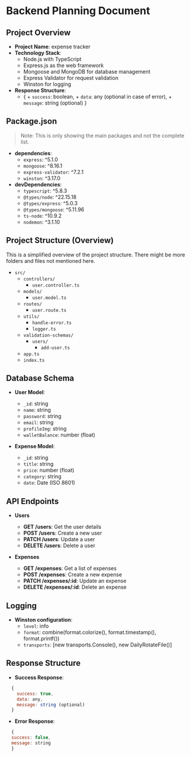 # **Backend Planning Document**

## **Project Overview**

- **Project Name**: expense tracker
- **Technology Stack**:
  - Node.js with TypeScript
  - Express.js as the web framework
  - Mongoose and MongoDB for database management
  - Express Validator for request validation
  - Winston for logging
- **Response Structure**:
  - { + `success`: boolean, + `data`: any (optional in case of error), + `message`: string (optional)
    }

## **Package.json**

> Note: This is only showing the main packages and not the complete list.

- **dependencies**:
  - `express`: ^5.1.0
  - `mongoose`: ^8.16.1
  - `express-validator`: ^7.2.1
  - `winston`: ^3.17.0
- **devDependencies**:
  - `typescript`: ^5.8.3
  - `@types/node`: ^22.15.18
  - `@types/express`: ^5.0.3
  - `@types/mongoose`: ^5.11.96
  - `ts-node`: ^10.9.2
  - `nodemon`: ^3.1.10

## **Project Structure (Overview)**

This is a simplified overview of the project structure. There might be more folders and files not mentioned here.

- `src/`
  - `controllers/`
    - `user.controller.ts`
  - `models/`
    - `user.model.ts`
  - `routes/`
    - `user.route.ts`
  - `utils/`
    - `handle-error.ts`
    - `logger.ts`
  - `validation-schemas/`
    - `users/`
      - `add-user.ts`
  - `app.ts`
  - `index.ts`

## **Database Schema**

- **User Model**:

  - `_id`: string
  - `name`: string
  - `password`: string
  - `email`: string
  - `profileImg`: string
  - `walletBalance`: number (float)

- **Expense Model**:
  - `_id`: string
  - `title`: string
  - `price`: number (float)
  - `category`: string
  - `date`: Date (ISO 8601)

## **API Endpoints**

- **Users**

  - **GET /users**: Get the user details
  - **POST /users**: Create a new user
  - **PATCH /users**: Update a user
  - **DELETE /users**: Delete a user

- **Expenses**
  - **GET /expenses**: Get a list of expenses
  - **POST /expenses**: Create a new expense
  - **PATCH /expenses/:id**: Update an expense
  - **DELETE /expenses/:id**: Delete an expense

## **Logging**

- **Winston configuration**:
  - `level`: info
  - `format`: combine(format.colorize(), format.timestamp(), format.printf())
  - `transports`: [new transports.Console(), new DailyRotateFile()]

## **Response Structure**

- **Success Response**:

```js
  {
    success: true,
    data: any,
    message: string (optional)
  }
```

- **Error Response**:

```js
  {
  success: false,
  message: string
  }
```
